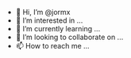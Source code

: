 - 👋 Hi, I’m @jormx
- 👀 I’m interested in ...
- 🌱 I’m currently learning ...
- 💞️ I’m looking to collaborate on ...
- 📫 How to reach me ...

<!---
jormx/jormx is a ✨ special ✨ repository because its `README.md` (this file) appears on your GitHub profile.
You can click the Preview link to take a look at your changes.
--->

